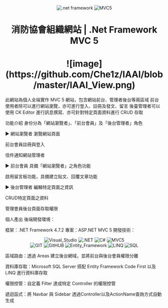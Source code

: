 <div align="center">
    <img alt=".net framework" src="https://img.shields.io/badge/.netframework-yellow?style=for-the-badge">
    <img alt="MVC5" src="https://img.shields.io/badge/MVC5-007ACC?style=for-the-badge&logoColor=white" > 
    <h1>消防協會組織網站 | .Net Framework MVC 5<h1/>
    ![image](https://github.com/Che1z/IAAI/blob/master/IAAI_View.png)
</div>
     
此網站為個人全端實作 MVC 5 網站，包含網站前台、管理者後台等兩區域
前台使用者除可以進行網站瀏覽，亦可進行登入、註冊及發文、留言
後臺管理者可以使用 CK Editor 進行訊息撰寫、亦可針對特定頁面資料進行 CRUD 存取

功能介紹
身份分為「網站瀏覽者」、「前台會員」及「後台管理者」角色

► 網站瀏覽者
瀏覽網站頁面

前台會員註冊與登入

信件通知網站管理者

► 前台會員
具備「網站瀏覽者」之角色功能

啟用留言板功能，具備建立貼文、回覆文章功能

► 後台管理者
編輯特定頁面之資訊

CRUD特定頁面之資料

管理會員後台頁面存取權限

個人產出
後端開發環境：

框架：.NET Framework 4.7.2
專案：ASP.NET MVC 5
開發技術：
 <div align="center">
    <img alt="Visual_Studio" src="https://img.shields.io/badge/Visual_Studio-5C2D91?style=for-the-badge&logo=visual%20studio&logoColor=white" />
    <img alt=".NET" src="https://img.shields.io/badge/.NET-512BD4?style=for-the-badge&logo=dotnet&logoColor=white" />
    <img alt="C#" src="https://img.shields.io/badge/c%23-%23239120.svg?style=for-the-badge&logo=csharp&logoColor=white" />
    <img alt="MVC5" src="https://img.shields.io/badge/MVC5-007ACC?style=for-the-badge&logoColor=white" />

  </div>
  <div align="center">
    <img alt="GIT" src="https://img.shields.io/badge/GIT-E44C30?style=for-the-badge&logo=git&logoColor=white" />
    <img alt="GitHUB" src="https://img.shields.io/badge/GitHub-100000?style=for-the-badge&logo=github&logoColor=white" />
    <img alt="Entity_Framework" src="https://img.shields.io/badge/Entity_Framework-yellow?style=for-the-badge">
    <img alt="LINQ" src="https://img.shields.io/badge/LINQ-8A2BE2?style=for-the-badge">
    <img alt="SQL" src="https://img.shields.io/badge/Microsoft%20SQL%20Server-CC2927?style=for-the-badge&logo=microsoft%20sql%20server&logoColor=white" />  
  </div>

區域路由：透過 Areas 建立後台網域，並將前台與後台會員權限分離

資料庫存取：Microsoft SQL Server 搭配 Entity Framework Code First 以及 LINQ 進行資料庫存取

權限控管：自定義 Filter 達成特定 Controller 的權限控管

遞迴函式：將 Navbar 與 Sidebar 透過Controller以及ActionName查詢方式自動生成
